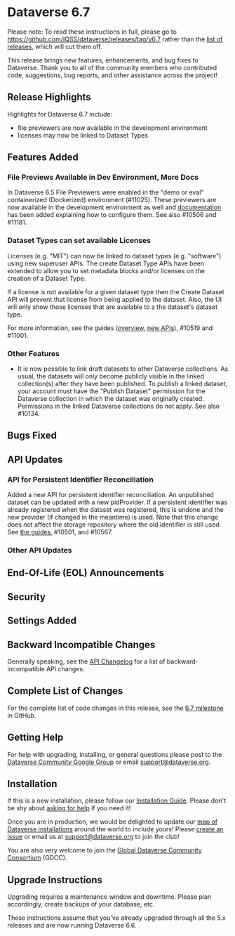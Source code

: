 # Dataverse 6.7

Please note: To read these instructions in full, please go to https://github.com/IQSS/dataverse/releases/tag/v6.7 rather than the [list of releases](https://github.com/IQSS/dataverse/releases), which will cut them off.

This release brings new features, enhancements, and bug fixes to Dataverse. Thank you to all of the community members who contributed code, suggestions, bug reports, and other assistance across the project!

## Release Highlights

Highlights for Dataverse 6.7 include:

- file previewers are now available in the development environment
- licenses may now be linked to Dataset Types

## Features Added

### File Previews Available in Dev Environment, More Docs

In Dataverse 6.5 File Previewers were enabled in the "demo or eval" containerized (Dockerized) environment (#11025). These previewers are now available in the development environment as well and [documentation](https://dataverse-guide--11181.org.readthedocs.build/en/11181/container/running/demo.html#file-previewers) has been added explaining how to configure them. See also #10506 and #11181.

### Dataset Types can set available Licenses

Licenses (e.g. "MIT") can now be linked to dataset types (e.g. "software") using new superuser APIs. The create Dataset Type APIs have been extended to allow you to set metadata blocks and/or licenses on the creation of a Dataset Type. 

If a license is not available for a given dataset type then the Create Dataset API will prevent that license from being applied to the dataset.
Also, the UI will only show those licenses that are available to a the dataset's dataset type.

For more information, see the guides ([overview](https://dataverse-guide--11385.org.readthedocs.build/en/11385/user/dataset-management.html#dataset-types), [new APIs](https://dataverse-guide--11385.org.readthedocs.build/en/11385/api/native-api.html#set-available-licenses-for-a-dataset-type)), #10519 and #11001.




### Other Features

- It is now possible to link draft datasets to other Dataverse collections. As usual, the datasets will only become publicly visible in the linked collection(s) after they have been published. To publish a linked dataset, your account must have the "Publish Dataset" permission for the Dataverse collection in which the dataset was originally created. Permissions in the linked Dataverse collections do not apply. See also #10134.
 



## Bugs Fixed



## API Updates

### API for Persistent Identifier Reconciliation
Added a new API for persistent identifier reconciliation. An unpublished dataset can be updated with a new
pidProvider. If a persistent identifier was already registered when the dataset was registered, this is undone and the
new provider (if changed in the meantime) is used. Note that this change does not affect the storage repository where the old identifier is still
used. See [the guides](https://dataverse-guide--10567.org.readthedocs.build/en/10567/api/native-api.html#reconcile-the-pid-of-a-dataset-if-multiple-pid-providers-are-enabled), #10501, and #10567.




### Other API Updates



## End-Of-Life (EOL) Announcements


## Security


## Settings Added



## Backward Incompatible Changes

Generally speaking, see the [API Changelog](https://guides.dataverse.org/en/latest/api/changelog.html) for a list of backward-incompatible API changes.

## Complete List of Changes

For the complete list of code changes in this release, see the [6.7 milestone](https://github.com/IQSS/dataverse/issues?q=milestone%3A6.7+is%3Aclosed) in GitHub.

## Getting Help

For help with upgrading, installing, or general questions please post to the [Dataverse Community Google Group](https://groups.google.com/g/dataverse-community) or email support@dataverse.org.

## Installation

If this is a new installation, please follow our [Installation Guide](https://guides.dataverse.org/en/latest/installation/). Please don't be shy about [asking for help](https://guides.dataverse.org/en/latest/installation/intro.html#getting-help) if you need it!

Once you are in production, we would be delighted to update our [map of Dataverse installations](https://dataverse.org/installations) around the world to include yours! Please [create an issue](https://github.com/IQSS/dataverse-installations/issues) or email us at support@dataverse.org to join the club!

You are also very welcome to join the [Global Dataverse Community Consortium](https://www.gdcc.io/) (GDCC).

## Upgrade Instructions

Upgrading requires a maintenance window and downtime. Please plan accordingly, create backups of your database, etc.

These instructions assume that you've already upgraded through all the 5.x releases and are now running Dataverse 6.6.
